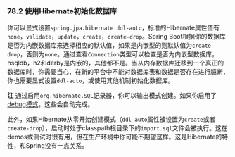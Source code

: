 ### 78.2 使用Hibernate初始化数据库

你可以显式设置`spring.jpa.hibernate.ddl-auto`，标准的Hibernate属性值有`none`，`validate`，`update`，`create`，`create-drop`。Spring Boot根据你的数据库是否为内嵌数据库来选择相应的默认值，如果是内嵌型的则默认值为`create-drop`，否则为`none`。通过查看`Connection`类型可以检查是否为内嵌型数据库，hsqldb，h2和derby是内嵌的，其他都不是。当从内存数据库迁移到一个真正的数据库时，你需要当心，在新的平台中不能对数据库表和数据是否存在进行臆断，你也需要显式设置`ddl-auto`，或使用其他机制初始化数据库。

**注** 通过启用`org.hibernate.SQL`记录器，你可以输出模式创建。如果你启用了[debug模式](https://docs.spring.io/spring-boot/docs/2.0.0.M2/reference/htmlsingle/#boot-features-logging-console-output)，这些会自动完成。

此外，如果Hibernate从零开始创建模式（`ddl-auto`属性被设置为`create`或者`create-drop`），启动时处于classpath根目录下的`import.sql`文件会被执行。这在demos或测试时很有用，但在生产环境中你可能不期望这样。这是Hibernate的特性，和Spring没有一点关系。
